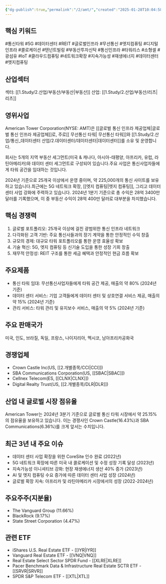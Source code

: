 ```yaml
---
{"dg-publish":true,"permalink":"/2/amt/","created":"2025-01-28T10:04:58.669+09:00","updated":"2025-06-03T20:05:57.635+09:00"}
---
```


## 핵심 키워드

#통신타워 #5G #데이터센터 #REIT #글로벌인프라 #무선통신 #엣지컴퓨팅 #디지털인프라 #콜로케이션 #텐넌트빌링 #부동산투자신탁 #통신인프라 #타워리스 #소형셀 #광섬유 #IoT #클라우드컴퓨팅 #네트워크확장 #지속가능성 #재생에너지 #데이터센터 #엣지컴퓨팅

## 산업섹터

섹터: [[1.Study/2.산업/부동산/부동산\|부동산]]
산업: [[1.Study/2.산업/부동산/리츠\|리츠]]

## 영위사업

American Tower Corporation(NYSE: AMT)은 [[글로벌 통신 인프라 제공업체\|글로벌 통신 인프라 제공업체]]로, 주로[[ 무선통신 타워\| 무선통신 타워]]와 [[1.Study/2.산업/통신_데이터센터 산업/2.데이터센터/데이터센터\|데이터센터]]를 소유 및 운영합니다. 

회사는 5개의 지역 부동산 세그먼트(미국 & 캐나다, 아시아-태평양, 아프리카, 유럽, 라틴아메리카)와 데이터 센터 세그먼트로 구성되어 있습니다.주요 사업은 통신사업자들에게 타워 공간을 임대하는 것입니다. 

2024년 기준으로 25개국 이상에서 운영 중이며, 약 225,000개의 통신 사이트를 보유하고 있습니다.최근에는 5G 네트워크 확장, [[엣지 컴퓨팅\|엣지 컴퓨팅]], 그리고 데이터 센터 사업 강화에 주력하고 있습니다. 2024년 1분기 기준으로 총 수익은 28억 3400만 달러를 기록했으며, 이 중 부동산 수익이 28억 400만 달러로 대부분을 차지했습니다.

## 핵심 경쟁력

1. 글로벌 포트폴리오: 25개국 이상에 걸친 광범위한 통신 인프라 네트워크
2. 다각화된 고객 기반: 주요 통신사들과의 장기 계약을 통한 안정적인 수익 창출
3. 규모의 경제: 대규모 타워 포트폴리오를 통한 운영 효율성 확보
4. 기술 혁신: 5G, 엣지 컴퓨팅 등 신기술 도입을 통한 성장 기회 창출
5. 재무적 안정성: REIT 구조를 통한 세금 혜택과 안정적인 현금 흐름 확보

## 주요제품

- 통신 타워 임대: 무선통신사업자들에게 타워 공간 제공, 매출의 약 80% (2024년 기준)
- 데이터 센터 서비스: 기업 고객들에게 데이터 센터 및 상호연결 서비스 제공, 매출의 약 15% (2024년 기준)
- 관리 서비스: 타워 관리 및 유지보수 서비스, 매출의 약 5% (2024년 기준)

## 주요 판매국가

미국, 인도, 브라질, 독일, 프랑스, 나이지리아, 멕시코, 남아프리카공화국

## 경쟁업체

- Crown Castle Inc(US, [[2.개별종목/CCI\|CCI]])
- SBA Communications Corporation(US, [[SBAC\|SBAC]])
- Cellnex Telecom(ES, [[CLNX\|CLNX]])
- Digital Realty Trust(US, [[2.개별종목/DLR\|DLR]])

## 산업 내 글로벌 시장 점유율

American Tower는 2024년 3분기 기준으로 글로벌 통신 타워 시장에서 약 25.15%의 점유율을 보유하고 있습니다. 이는 경쟁사인 Crown Castle(16.43%)과 SBA Communications(6.36%)를 크게 앞서는 수치입니다.

## 최근 3년 내 주요 이슈

- 데이터 센터 사업 확장을 위한 CoreSite 인수 완료 (2022년)
- 5G 네트워크 확장에 따른 미국 내 콜로케이션 및 수정 성장 기록 달성 (2023년)
- 지속가능성 이니셔티브 강화: 현장 재생에너지 생산 40% 증가 (2023년)
- AI 및 엣지 컴퓨팅 수요 증가에 따른 데이터 센터 사업 성장 (2024년)
- 글로벌 확장 지속: 아프리카 및 라틴아메리카 시장에서의 성장 (2022-2024년)

## 주요주주(지분율)

- The Vanguard Group (11.66%)
- BlackRock (9.17%)
- State Street Corporation (4.47%)

## 관련 ETF

- iShares U.S. Real Estate ETF - [[IYR\|IYR]]
- Vanguard Real Estate ETF - [[VNQ\|VNQ]]
- Real Estate Select Sector SPDR Fund - [[XLRE\|XLRE]]
- Pacer Benchmark Data & Infrastructure Real Estate SCTR ETF - [[SRVR\|SRVR]]
- SPDR S&P Telecom ETF - [[XTL\|XTL]]